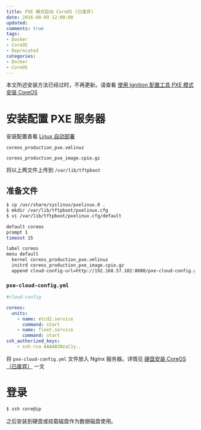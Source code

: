 ```yaml
---
title: PXE 模式启动 CoreOS (已废弃)
date: 2016-08-09 12:00:00
updated:
comments: true
tags:
- Docker
- CoreOS
- Deprecated
categories:
- Docker
- CoreOS
---
```


本文所述安装方法已经过时，不再更新。请查看 [使用 Ignition 配置工具 PXE 模式安装 CoreOS](/docker/coreos/boot-pxe-new.html)

<!--more-->

# 安装配置 PXE 服务器

安装配置查看 [Linux 自动部署](/linux/server/pxe.html)

`coreos_production_pxe.vmlinuz`

`coreos_production_pxe_image.cpio.gz`  

将以上两文件上传到 `/var/lib/tftpboot`

## 准备文件

```bash
$ cp /usr/share/syslinux/pxelinux.0 .
$ mkdir /var/lib/tftpboot/pxelinux.cfg
$ vi /var/lib/tftpboot/pxelinux.cfg/default

default coreos
prompt 1
timeout 15

label coreos
menu default
  kernel coreos_production_pxe.vmlinuz
  initrd coreos_production_pxe_image.cpio.gz
  append cloud-config-url=http://192.168.57.102:8080/pxe-cloud-config.yml
```

### `pxe-cloud-config.yml`  

```yaml
#cloud-config

coreos:
  units:
    - name: etcd2.service
      command: start
    - name: fleet.service
      command: start
ssh_authorized_keys:
    - ssh-rsa AAAAB3NzaC1y..
```

将 `pxe-cloud-config.yml` 文件放入 Nginx 服务器。详情见 [硬盘安装 CoreOS （已废弃）](install-disk.html) 一文

# 登录

```bash
$ ssh core@ip
```

之后安装到硬盘或挂载磁盘作为数据磁盘使用。
